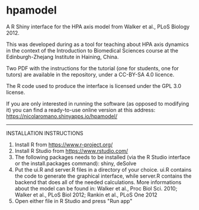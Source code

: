 # hpamodel
A R Shiny interface for the HPA axis model from Walker et al., PLoS Biology 2012.

This was developed during as a tool for teaching about HPA axis dynamics in the context of the Introduction to Biomedical Sciences course at the Edinburgh-Zhejang Institute in Haining, China.

Two PDF with the instructions for the tutorial (one for students, one for tutors) are available in the repository, under a CC-BY-SA 4.0 licence.

The R code used to produce the interface is licensed under the GPL 3.0 license.

If you are only interested in running the software (as opposed to modifying it) you can find a ready-to-use online version at this address: https://nicolaromano.shinyapps.io/hpamodel/

-----------------------------

INSTALLATION INSTRUCTIONS

1. Install R from https://www.r-project.org/
2. Install R Studio from https://www.rstudio.com/
3. The following packages needs to be installed (via the R Studio interface or the install.packages command): shiny, deSolve
4. Put the ui.R and server.R files in a directory of your choice. ui.R contains the code to generate the graphical interface, while server.R contains the backend that does all of the needed calculations. More informations about the model can be found in: Walker et al., Proc Biol Sci. 2010; Walker et al., PLoS Biol 2012; Rankin et al., PLoS One 2012   
5. Open either file in R Studio and press "Run app"
